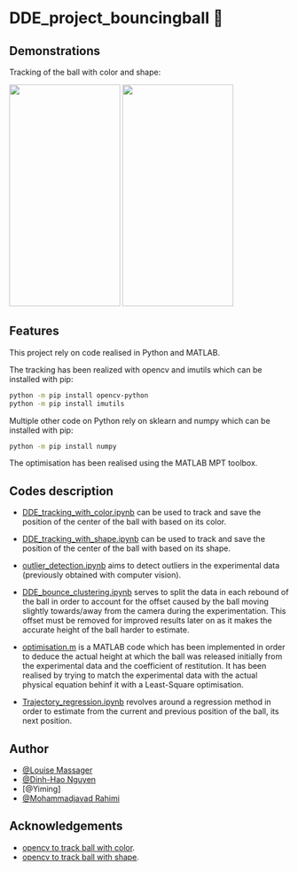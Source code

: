 # DDE_project_bouncingball 🥎


## Demonstrations
Tracking of the ball with color and shape:

<img src="tracking/TrackingResults/Color/ball1_3/video.gif" width="200" height="400"> <img src="tracking/TrackingResults/Shape/ball1_3/video.gif" width="200" height="400">

## Features

This project rely on code realised in Python and MATLAB.

The tracking has been realized with opencv and imutils which can be installed with pip:
```bash
python -m pip install opencv-python
python -m pip install imutils
```

Multiple other code on Python rely on sklearn and  numpy which can be installed with pip:
```bash
python -m pip install numpy
```

The optimisation has been realised using the MATLAB MPT toolbox.

## Codes description

* [DDE_tracking_with_color.ipynb](https://github.com/LouiseMassager/DDE_project_bouncingball/blob/main/tracking/DDE_tracking_with_color.ipynb) can be used to track and save the position of the center of the ball with based on its color.
* [DDE_tracking_with_shape.ipynb](https://github.com/LouiseMassager/DDE_project_bouncingball/blob/main/tracking/DDE_tracking_with_shape.ipynb) can be used to track and save the position of the center of the ball with based on its shape.

* [outlier_detection.ipynb](https://github.com/LouiseMassager/DDE_project_bouncingball/blob/main/outlier/outlier_detection.ipynb) aims to detect outliers in the experimental data (previously obtained with computer vision).

* [DDE_bounce_clustering.ipynb](https://github.com/LouiseMassager/DDE_project_bouncingball/blob/main/clustering/DDE_bounce_clustering.ipynb) serves to split the data in each rebound of the ball in order to account for the offset caused by the ball moving slightly towards/away from the camera during the experimentation. This offset must be removed for improved results later on as it makes the accurate height of the ball harder to estimate.

* [optimisation.m](https://github.com/LouiseMassager/DDE_project_bouncingball/blob/main/optimisation/optimisation.m) is a MATLAB code which has been implemented in order to deduce the actual height at which the ball was released initially from the experimental data and the coefficient of restitution. It has been realised by trying to match the experimental data with the actual physical equation behinf it with a Least-Square optimisation.

* [Trajectory_regression.ipynb](https://github.com/LouiseMassager/DDE_project_bouncingball/blob/main/regression/Trajectory_regression.ipynb) revolves around a regression method in order to estimate from the current and previous position of the ball, its next position.

## Author

- [@Louise Massager](https://github.com/LouiseMassager)
- [@Dinh-Hao Nguyen](https://github.com/Dinh-Hao-Nguyen)
- [@Yiming]
- [@Mohammadjavad Rahimi](https://github.com/MJSk8RAHIMI)


## Acknowledgements

- [opencv to track ball with color](https://stackoverflow.com/questions/63730808/golf-ball-tracking-in-python-opencv-with-different-color-balls).
- [opencv to track ball with shape](https://www.youtube.com/watch?v=RaCwLrKuS1w&ab_channel=CodeSavant).

